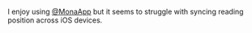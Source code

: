 I enjoy using <span class="h-card" translate="no">[@<span>MonaApp</span>](https://mastodon.social/@MonaApp)</span> but it seems to struggle with syncing reading position across iOS devices.